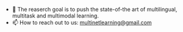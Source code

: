 - 👋 The reaserch goal is to push the state-of-the art of multilingual, multitask and multimodal learning. 
- 📫 How to reach out to us: multinetlearning@gmail.com

